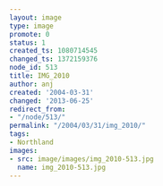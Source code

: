 ```yaml
---
layout: image
type: image
promote: 0
status: 1
created_ts: 1080714545
changed_ts: 1372159376
node_id: 513
title: IMG_2010
author: anj
created: '2004-03-31'
changed: '2013-06-25'
redirect_from:
- "/node/513/"
permalink: "/2004/03/31/img_2010/"
tags:
- Northland
images:
- src: image/images/img_2010-513.jpg
  name: img_2010-513.jpg
---
```


